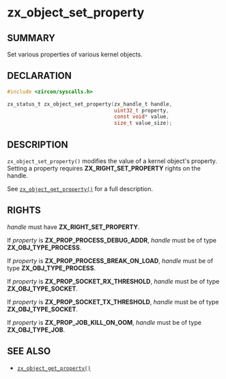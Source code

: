 # zx_object_set_property

## SUMMARY

<!-- Contents of this heading updated by update-docs-from-fidl, do not edit. -->

Set various properties of various kernel objects.

## DECLARATION

<!-- Contents of this heading updated by update-docs-from-fidl, do not edit. -->

```c
#include <zircon/syscalls.h>

zx_status_t zx_object_set_property(zx_handle_t handle,
                                   uint32_t property,
                                   const void* value,
                                   size_t value_size);
```

## DESCRIPTION

`zx_object_set_property()` modifies the value of a kernel object's property.
Setting a property requires **ZX_RIGHT_SET_PROPERTY** rights on the handle.

See [`zx_object_get_property()`] for a full description.

## RIGHTS

<!-- Contents of this heading updated by update-docs-from-fidl, do not edit. -->

*handle* must have **ZX_RIGHT_SET_PROPERTY**.

If *property* is **ZX_PROP_PROCESS_DEBUG_ADDR**, *handle* must be of type **ZX_OBJ_TYPE_PROCESS**.

If *property* is **ZX_PROP_PROCESS_BREAK_ON_LOAD**, *handle* must be of type **ZX_OBJ_TYPE_PROCESS**.

If *property* is **ZX_PROP_SOCKET_RX_THRESHOLD**, *handle* must be of type **ZX_OBJ_TYPE_SOCKET**.

If *property* is **ZX_PROP_SOCKET_TX_THRESHOLD**, *handle* must be of type **ZX_OBJ_TYPE_SOCKET**.

If *property* is **ZX_PROP_JOB_KILL_ON_OOM**, *handle* must be of type **ZX_OBJ_TYPE_JOB**.

## SEE ALSO

 - [`zx_object_get_property()`]

<!-- References updated by update-docs-from-fidl, do not edit. -->

[`zx_object_get_property()`]: object_get_property.md
